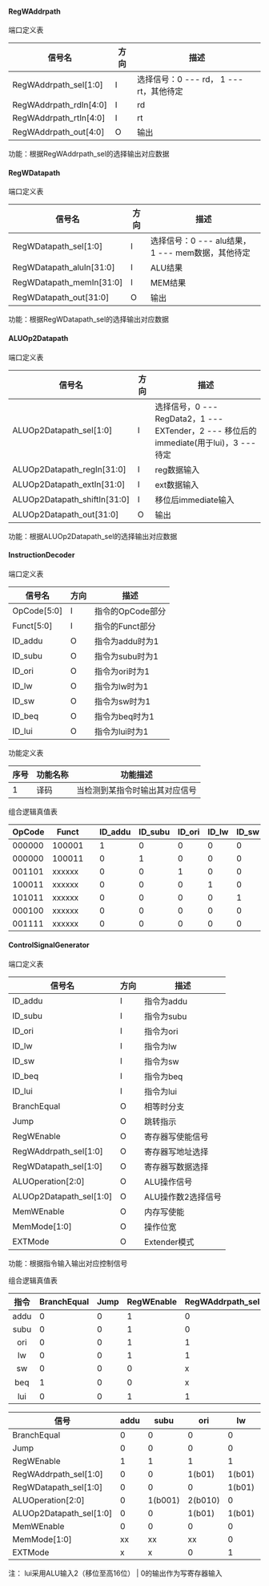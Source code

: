 #### RegWAddrpath

端口定义表

| 信号名                 | 方向 | 描述                                    |
| ---------------------- | ---- | --------------------------------------- |
| RegWAddrpath_sel[1:0]  | I    | 选择信号：0 --- rd， 1 --- rt，其他待定 |
| RegWAddrpath_rdIn[4:0] | I    | rd                                      |
| RegWAddrpath_rtIn[4:0] | I    | rt                                      |
| RegWAddrpath_out[4:0]  | O    | 输出                                    |

功能：根据RegWAddrpath_sel的选择输出对应数据



#### RegWDatapath

端口定义表

| 信号名                   | 方向 | 描述                                              |
| ------------------------ | ---- | ------------------------------------------------- |
| RegWDatapath_sel[1:0]    | I    | 选择信号：0 --- alu结果， 1 --- mem数据，其他待定 |
| RegWDatapath_aluIn[31:0] | I    | ALU结果                                           |
| RegWDatapath_memIn[31:0] | I    | MEM结果                                           |
| RegWDatapath_out[31:0]   | O    | 输出                                              |

功能：根据RegWDatapath_sel的选择输出对应数据



#### ALUOp2Datapath

端口定义表

| 信号名                       | 方向 | 描述                                                         |
| ---------------------------- | ---- | ------------------------------------------------------------ |
| ALUOp2Datapath_sel[1:0]      | I    | 选择信号，0 --- RegData2，1 --- EXTender，2 --- 移位后的immediate(用于lui)，3 --- 待定 |
| ALUOp2Datapath_regIn[31:0]   | I    | reg数据输入                                                  |
| ALUOp2Datapath_extIn[31:0]   | I    | ext数据输入                                                  |
| ALUOp2Datapath_shiftIn[31:0] | I    | 移位后immediate输入                                          |
| ALUOp2Datapath_out[31:0]     | O    | 输出                                                         |

功能：根据ALUOp2Datapath_sel的选择输出对应数据



#### InstructionDecoder

端口定义表 

| 信号名      | 方向 | 描述             |
| ----------- | ---- | ---------------- |
| OpCode[5:0] | I    | 指令的OpCode部分 |
| Funct[5:0]  | I    | 指令的Funct部分  |
| ID_addu     | O    | 指令为addu时为1  |
| ID_subu     | O    | 指令为subu时为1  |
| ID_ori      | O    | 指令为ori时为1   |
| ID_lw       | O    | 指令为lw时为1    |
| ID_sw       | O    | 指令为sw时为1    |
| ID_beq      | O    | 指令为beq时为1   |
| ID_lui      | O    | 指令为lui时为1   |

功能定义表

| 序号 | 功能名称 | 功能描述                       |
| ---- | -------- | ------------------------------ |
| 1    | 译码     | 当检测到某指令时输出其对应信号 |

组合逻辑真值表

| OpCode | Funct  |      | ID_addu | ID_subu | ID_ori | ID_lw | ID_sw | ID_beq | ID_lui |
| ------ | ------ | :--: | ------- | ------- | ------ | ----- | ----- | ------ | ------ |
| 000000 | 100001 |      | 1       | 0       | 0      | 0     | 0     | 0      | 0      |
| 000000 | 100011 |      | 0       | 1       | 0      | 0     | 0     | 0      | 0      |
| 001101 | xxxxxx |      | 0       | 0       | 1      | 0     | 0     | 0      | 0      |
| 100011 | xxxxxx |      | 0       | 0       | 0      | 1     | 0     | 0      | 0      |
| 101011 | xxxxxx |      | 0       | 0       | 0      | 0     | 1     | 0      | 0      |
| 000100 | xxxxxx |      | 0       | 0       | 0      | 0     | 0     | 1      | 0      |
| 001111 | xxxxxx |      | 0       | 0       | 0      | 0     | 0     | 0      | 1      |



#### ControlSignalGenerator

端口定义表 

| 信号名                  | 方向 | 描述               |
| ----------------------- | ---- | ------------------ |
| ID_addu                 | I    | 指令为addu         |
| ID_subu                 | I    | 指令为subu         |
| ID_ori                  | I    | 指令为ori          |
| ID_lw                   | I    | 指令为lw           |
| ID_sw                   | I    | 指令为sw           |
| ID_beq                  | I    | 指令为beq          |
| ID_lui                  | I    | 指令为lui          |
| BranchEqual             | O    | 相等时分支         |
| Jump                    | O    | 跳转指示           |
| RegWEnable              | O    | 寄存器写使能信号   |
| RegWAddrpath_sel[1:0]   | O    | 寄存器写地址选择   |
| RegWDatapath_sel[1:0]   | O    | 寄存器写数据选择   |
| ALUOperation[2:0]       | O    | ALU操作信号        |
| ALUOp2Datapath_sel[1:0] | O    | ALU操作数2选择信号 |
| MemWEnable              | O    | 内存写使能         |
| MemMode[1:0]            | O    | 操作位宽           |
| EXTMode                 | O    | Extender模式       |

功能：根据指令输入输出对应控制信号

组合逻辑真值表

| 指令 | BranchEqual | Jump | RegWEnable | RegWAddrpath_sel | RegWDatapath_sel | ALUOperation[2:0] | ALUOp2Datapath_sel[1:0] | MemWEnable | MemMode[1:0] | EXTMode |
| :--: | ----------- | ---- | ---------- | ---------------- | ---------------- | ----------------- | ----------------------- | ---------- | ------------ | ------- |
| addu | 0           | 0    | 1          | 0                | 0                | 0                 | 0                       | 0          | x            | x       |
| subu | 0           | 0    | 1          | 0                | 0                | 1                 | 0                       | 0          | x            | x       |
| ori  | 0           | 0    | 1          | 1                | 0                | 2                 | 1                       | 0          | x            | 0       |
|  lw  | 0           | 0    | 1          | 1                | 1                | 0                 | 1                       | 0          | 00           | 1       |
|  sw  | 0           | 0    | 0          | x                | x                | 0                 | 1                       | 1          | 00           | 1       |
| beq  | 1           | 0    | 0          | x                | x                | 1（相减isZero？） | 0                       | 0          | x            | 1       |
| lui  | 0           | 0    | 1          | 1                | 0                | 2                 | 2                       | 0          | x            | 0       |

| 信号                    | addu | subu    | ori     | lw     | sw     | beq     | lui     |
| ----------------------- | ---- | ------- | ------- | ------ | ------ | ------- | ------- |
| BranchEqual             | 0    | 0       | 0       | 0      | 0      | 1       | 0       |
| Jump                    | 0    | 0       | 0       | 0      | 0      | 0       | 0       |
| RegWEnable              | 1    | 1       | 1       | 1      | 0      | 0       | 1       |
| RegWAddrpath_sel[1:0]   | 0    | 0       | 1(b01)  | 1(b01) | xx     | xx      | 1(b01)  |
| RegWDatapath_sel[1:0]   | 0    | 0       | 0       | 1(b01) | xx     | xx      | 0       |
| ALUOperation[2:0]       | 0    | 1(b001) | 2(b010) | 0      | 0      | 1(b001) | 2(b010) |
| ALUOp2Datapath_sel[1:0] | 0    | 0       | 1(b01)  | 1(b01) | 1(b01) | 0       | 2(b10)  |
| MemWEnable              | 0    | 0       | 0       | 0      | 1      | 0       | 0       |
| MemMode[1:0]            | xx   | xx      | xx      | 0      | 0      | xx      | xx      |
| EXTMode                 | x    | x       | 0       | 1      | 1      | 1       | 0       |



注： lui采用ALU输入2（移位至高16位） | 0的输出作为写寄存器输入

